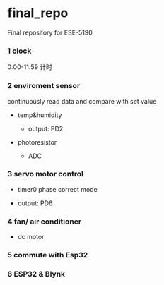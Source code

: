 # final_repo
 Final repository for ESE-5190

### 1 clock

0:00-11:59 计时

### 2 enviroment sensor

continuously read data and compare with set value

- temp&humidity
  
  - output: PD2
  
- photoresistor
  
  - ADC

### 3 servo motor control

- timer0 phase correct mode
  
- output: PD6
  
### 4 fan/ air conditioner

- dc motor
  
### 5 commute with Esp32

### 6 ESP32 & Blynk
